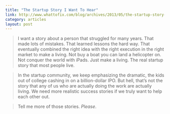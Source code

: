 ```yaml
---
title: "The Startup Story I Want To Hear"
link: http://www.whattofix.com/blog/archives/2013/05/the-startup-story-i-want-to-hear.php
category: articles
layout: post
---
```


> I want a story about a person that struggled for many years. That made lots of
> mistakes. That learned lessons the hard way. That eventually combined the
> right idea with the right execution in the right market to make a living. Not
> buy a boat you can land a helicopter on. Not conquer the world with iPads.
> Just make a living. The real startup story that most people live.

> In the startup community, we keep emphasizing the dramatic, the kids out of
> college cashing in on a billion-dollar IPO. But hell, that’s not the story
> that any of us who are actually doing the work are actually living. We need
> more realistic success stories if we truly want to help each other out.

> Tell me more of those stories. _Please_.

